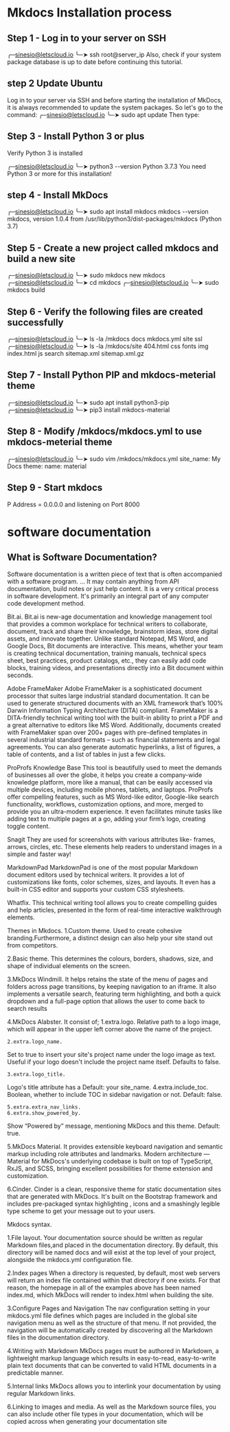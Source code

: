 <!-- # Welcome to MkDocs

For full documentation visit [mkdocs.org](https://www.mkdocs.org).

## Commands

* `mkdocs new [dir-name]` - Create a new project.
* `mkdocs serve` - Start the live-reloading docs server.
* `mkdocs build` - Build the documentation site.
* `mkdocs -h` - Print help message and exit.

## Project layout

    mkdocs.yml    # The configuration file.
    docs/
        index.md  # The documentation homepage.

        ...       # Other markdown pages, images and other files.

Technical documentation tools. -->
 
 # Mkdocs Installation process

 


## Step 1 - Log in to your server on SSH
╭─sinesio@letscloud.io
╰─➤ ssh root@server_ip
Also, check if your system package database is up to date before continuing this tutorial.

## step 2 Update Ubuntu
Log in to your server via SSH and before starting the installation of MkDocs, it is always recommended to update the system packages.
So let's go to the command:
╭─sinesio@letscloud.io
╰─➤ sudo apt update
Then type:

## Step 3 - Install Python 3 or plus
Verify Python 3 is installed

╭─sinesio@letscloud.io ╰─➤ python3 --version Python 3.7.3
You need Python 3 or more for this installation!

## step 4 - Install MkDocs
╭─sinesio@letscloud.io ╰─➤ sudo apt install mkdocs
mkdocs --version mkdocs, version 1.0.4 from /usr/lib/python3/dist-packages/mkdocs (Python 3.7)

## Step 5 - Create a new project called mkdocs and build a new site
╭─sinesio@letscloud.io ╰─➤ sudo mkdocs new mkdocs
╭─sinesio@letscloud.io ╰─➤ cd mkdocs
╭─sinesio@letscloud.io ╰─➤ sudo mkdocs build

## Step 6 - Verify the following files are created successfully
╭─sinesio@letscloud.io ╰─➤ ls -la /mkdocs docs mkdocs.yml site ssl ╭─sinesio@letscloud.io ╰─➤ ls -la /mkdocs/site 404.html css fonts img index.html js search sitemap.xml sitemap.xml.gz

## Step 7 - Install Python PIP and mkdocs-meterial theme
╭─sinesio@letscloud.io ╰─➤ sudo apt install python3-pip
╭─sinesio@letscloud.io ╰─➤ pip3 install mkdocs-material

## Step 8 - Modify /mkdocs/mkdocs.yml to use mkdocs-meterial theme
╭─sinesio@letscloud.io ╰─➤ sudo vim /mkdocs/mkdocs.yml
site_name: My Docs theme: name: material

## Step 9 - Start mkdocs
P Address = 0.0.0.0 and listening on Port 8000


# software documentation
## What is Software Documentation?
Software documentation is a written piece of text that is often accompanied with a software program. ... It may contain anything from API documentation, build notes or just help content. It is a very critical process in software development. It's primarily an integral part of any computer code development method.


 Bit.ai.
Bit.ai is new-age documentation and knowledge management tool that provides a common workplace for technical writers to collaborate, document, track and share their knowledge, brainstorm ideas, store digital assets, and innovate together.
Unlike standard Notepad, MS Word, and Google Docs, Bit documents are interactive. This means, whether your team is creating technical documentation, training manuals, technical specs sheet, best practices, product catalogs, etc., they can easily add code blocks, training videos, and presentations directly into a Bit document within seconds.

Adobe FrameMaker
Adobe FrameMaker is a sophisticated document processor that suites large industrial standard documentation. It can be used to generate structured documents with an XML framework that’s 100% Darwin Information Typing Architecture (DITA) compliant. FrameMaker is a DITA-friendly technical writing tool with the built-in ability to print a PDF and a great alternative to editors like MS Word.
Additionally, documents created with FrameMaker span over 200+ pages with pre-defined templates in several industrial standard formats – such as financial statements and legal agreements. You can also generate automatic hyperlinks, a list of figures, a table of contents, and a list of tables in just a few clicks.

 ProProfs Knowledge Base
 This tool is beautifully used to meet the demands of businesses all over the globe, it helps you create a company-wide knowledge platform, more like a manual, that can be easily accessed via multiple devices, including mobile phones, tablets, and laptops.
ProProfs offer compelling features, such as MS Word-like editor, Google-like search functionality, workflows, customization options, and more, merged to provide you an ultra-modern experience. It even facilitates minute tasks like adding text to multiple pages at a go, adding your firm’s logo, creating toggle content.

Snagit
They are used for  screenshots with various attributes like- frames, arrows, circles, etc. These elements help readers to understand images in a simple and faster way!

 MarkdownPad
 MarkdownPad is one of the most popular Markdown document editors used by technical writers. It provides a lot of customizations like fonts, color schemes, sizes, and layouts. It even has a built-in CSS editor and supports your custom CSS stylesheets.

 Whatfix.
 This technical writing tool allows you to create compelling guides and help articles, presented in the form of real-time interactive walkthrough elements.



 Themes in Mkdocs.
 1.Custom theme.
 Used to create cohesive branding.Furthermore, a distinct design can also help your site stand out from competitors.

 2.Basic theme.
 This determines the colours, borders, shadows, size, and shape of individual elements on the screen.


 3.MkDocs Windmill.
 It helps retains the state of the menu of pages and folders across page transitions, by keeping navigation to an iframe. It also implements a versatile search, featuring term highlighting, and both a quick dropdown and a full-page option that allows the user to come back to search results

 4.MkDocs Alabster.
 It consist of;
    1.extra.logo.
Relative path to a logo image, which will appear in the upper left corner above the name of the project.

    2.extra.logo_name.
Set to true to insert your site's project name under the logo image as text. Useful if your logo doesn't include the project name itself. Defaults to false.

    3.extra.logo_title.
Logo's title attribute has a Default: your site_name.
    4.extra.include_toc.
Boolean, whether to include TOC in sidebar navigation or not. Default: false.

    5.extra.extra_nav_links.
    6.extra.show_powered_by.
Show “Powered by” message, mentioning MkDocs and this theme. Default: true.

5.MkDocs Material.
 It provides extensible keyboard navigation and semantic markup including role attributes and landmarks. Modern architecture — Material for MkDocs's underlying codebase is built on top of TypeScript, RxJS, and SCSS, bringing excellent possibilities for theme extension and customization.

 6.Cinder.
 Cinder is a clean, responsive theme for static documentation sites that are generated with MkDocs. It's built on the Bootstrap framework and includes pre-packaged syntax highlighting , icons and a smashingly legible type scheme to get your message out to your users.



Mkdocs syntax.

1.File layout.
Your documentation source should be written as regular Markdown files,and placed in the documentation directory. By default, this directory will be named docs and will exist at the top level of your project, alongside the mkdocs.yml configuration file. 

2.Index pages
When a directory is requested, by default, most web servers will return an index file  contained within that directory if one exists. For that reason, the homepage in all of the examples above has been named index.md, which MkDocs will render to index.html when building the site.

3.Configure Pages and Navigation
The nav configuration setting in your mkdocs.yml file defines which pages are included in the global site navigation menu as well as the structure of that menu. If not provided, the navigation will be automatically created by discovering all the Markdown files in the documentation directory. 

4.Writing with Markdown
MkDocs pages must be authored in Markdown, a lightweight markup language which results in easy-to-read, easy-to-write plain text documents that can be converted to valid HTML documents in a predictable manner.

5.Internal links
MkDocs allows you to interlink your documentation by using regular Markdown links. 

6.Linking to images and media.
As well as the Markdown source files, you can also include other file types in your documentation, which will be copied across when generating your documentation site
